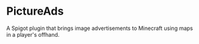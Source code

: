 # PictureAds
A Spigot plugin that brings image advertisements to Minecraft using maps in a player's offhand.

